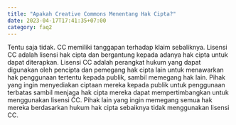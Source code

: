 ```yaml
---
title: "Apakah Creative Commons Menentang Hak Cipta?"
date: 2023-04-17T17:41:35+07:00
category: faq2
---
```


Tentu saja tidak. CC memiliki tanggapan terhadap klaim sebaliknya. Lisensi CC adalah lisensi hak cipta dan bergantung kepada adanya hak cipta untuk dapat diterapkan. Lisensi CC adalah perangkat hukum yang dapat digunakan oleh pencipta dan pemegang hak cipta lain untuk menawarkan hak penggunaan tertentu kepada publik, sambil memegang hak lain. Pihak yang ingin menyediakan ciptaan mereka kepada publik untuk penggunaan terbatas sambil menjaga hak cipta mereka dapat mempertimbangkan untuk menggunakan lisensi CC. Pihak lain yang ingin memegang semua hak mereka berdasarkan hukum hak cipta sebaiknya tidak menggunakan lisensi CC.